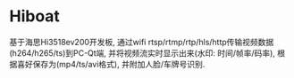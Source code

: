 # Hiboat
基于海思Hi3518ev200开发板, 通过wifi rtsp/rtmp/rtp/hls/http传输视频数据(h264/h265/ts)到PC-Qt端, 并将视频流实时显示出来(水印: 时间/帧率/码率), 根据喜好保存为(mp4/ts/avi格式), 并附加人脸/车牌号识别.
